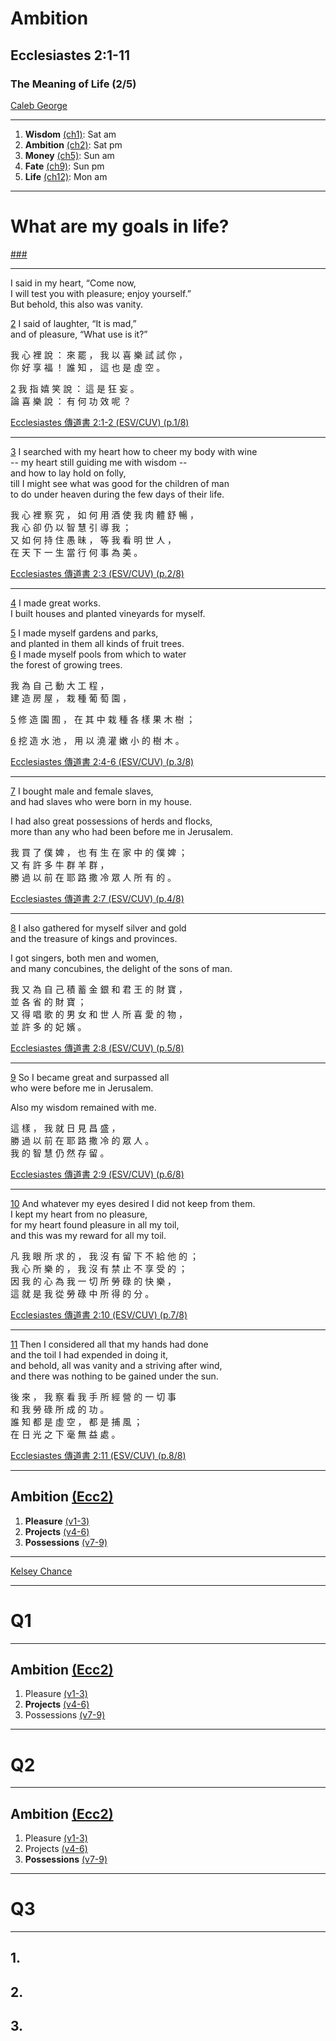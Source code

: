 <!-- .slide: <%= bg("unsplash-URmkfvtK3Qw-freeway.jpg") %> id="title" -->
# Ambition
## Ecclesiastes 2:1-11
### The Meaning of Life (2/5)

[Caleb George](https://unsplash.com/photos/URmkfvtK3Qw "caption")

---
<!-- .slide: <%= bg("unsplash-p0W9Q9gei4g-silhouette.jpg") %> id="series" class="outline" -->
1. **Wisdom** [(ch1)](# "ref"): Sat am
1. **Ambition** [(ch2)](# "ref"): Sat pm
1. **Money** [(ch5)](# "ref"): Sun am
1. **Fate** [(ch9)](# "ref"): Sun pm
1. **Life** [(ch12)](# "ref"): Mon am

---
<!-- .slide: data-background="white" -->
# What are my **goals** in life?

[###](#/outline "secret")

---
I said in my heart, “Come now, <br>
I will test you with pleasure; enjoy yourself.” <br>
But behold, this also was vanity.

[2](# "ref")
I said of laughter, “It is mad,” <br>
and of pleasure, “What use is it?”

<div class="zh">
我 心 裡 說 ： 來 罷 ， 我 以 喜 樂 試 試 你 ，<br>
你 好 享 福 ！ 誰 知 ， 這 也 是 虛 空 。<br>

[2](# "ref")
我 指 嬉 笑 說 ： 這 是 狂 妄 。 <br>
論 喜 樂 說 ： 有 何 功 效 呢 ？
</div>

[Ecclesiastes 傳道書 2:1-2 (ESV/CUV) (p.1/8)](# "ref")

---
[3](# "ref")
I searched with my heart how to cheer my body with wine<br>
-- my heart still guiding me with wisdom --<br>
and how to lay hold on folly, <br>
till I might see what was good for the children of man <br>
to do under heaven during the few days of their life.

<div class="zh">
我 心 裡 察 究 ， 如 何 用 酒 使 我 肉 體 舒 暢 ， <br>
我 心 卻 仍 以 智 慧 引 導 我 ； <br>
又 如 何 持 住 愚 昧 ， 等 我 看 明 世 人 ， <br>
在 天 下 一 生 當 行 何 事 為 美 。
</div>

[Ecclesiastes 傳道書 2:3 (ESV/CUV) (p.2/8)](# "ref")

---
[4](# "ref")
I made great works. <br>
I built houses and planted vineyards for myself.

[5](# "ref")
I made myself gardens and parks, <br>
and planted in them all kinds of fruit trees. <br>
[6](# "ref")
I made myself pools from which to water <br>
the forest of growing trees.

<div class="zh">
我 為 自 己 動 大 工 程 ， <br>
建 造 房 屋 ， 栽 種 葡 萄 園 ，<br>

[5](# "ref")
修 造 園 囿 ， 在 其 中 栽 種 各 樣 果 木 樹 ；<br>

[6](# "ref")
挖 造 水 池 ， 用 以 澆 灌 嫩 小 的 樹 木 。
</div>

[Ecclesiastes 傳道書 2:4-6 (ESV/CUV) (p.3/8)](# "ref")

---
[7](# "ref")
I bought male and female slaves, <br>
and had slaves who were born in my house.

I had also great possessions of herds and flocks, <br>
more than any who had been before me in Jerusalem.

<div class="zh">
我 買 了 僕 婢 ， 也 有 生 在 家 中 的 僕 婢 ；<br>
又 有 許 多 牛 群 羊 群 ， <br>
勝 過 以 前 在 耶 路 撒 冷 眾 人 所 有 的 。
</div>

[Ecclesiastes 傳道書 2:7 (ESV/CUV) (p.4/8)](# "ref")

---
[8](# "ref")
I also gathered for myself silver and gold <br>
and the treasure of kings and provinces.

I got singers, both men and women, <br>
and many concubines, the delight of the sons of man.

<div class="zh">
我 又 為 自 己 積 蓄 金 銀 和 君 王 的 財 寶 ， <br>
並 各 省 的 財 寶 ； <br>
又 得 唱 歌 的 男 女 和 世 人 所 喜 愛 的 物 ， <br>
並 許 多 的 妃 嬪 。
</div>

[Ecclesiastes 傳道書 2:8 (ESV/CUV) (p.5/8)](# "ref")

---
[9](# "ref")
So I became great and surpassed all <br>
who were before me in Jerusalem.

Also my wisdom remained with me.

<div class="zh">
這 樣 ， 我 就 日 見 昌 盛 ， <br>
勝 過 以 前 在 耶 路 撒 冷 的 眾 人 。 <br>
我 的 智 慧 仍 然 存 留 。
</div>

[Ecclesiastes 傳道書 2:9 (ESV/CUV) (p.6/8)](# "ref")

---
[10](# "ref")
And whatever my eyes desired I did not keep from them. <br>
I kept my heart from no pleasure, <br>
for my heart found pleasure in all my toil, <br>
and this was my reward for all my toil.

<div class="zh">
凡 我 眼 所 求 的 ， 我 沒 有 留 下 不 給 他 的 ； <br>
我 心 所 樂 的 ， 我 沒 有 禁 止 不 享 受 的 ； <br>
因 我 的 心 為 我 一 切 所 勞 碌 的 快 樂 ， <br>
這 就 是 我 從 勞 碌 中 所 得 的 分 。
</div>

[Ecclesiastes 傳道書 2:10 (ESV/CUV) (p.7/8)](# "ref")

---
[11](# "ref")
Then I considered all that my hands had done <br>
and the toil I had expended in doing it, <br>
and behold, all was vanity and a striving after wind, <br>
and there was nothing to be gained under the sun.

<div class="zh">
後 來 ， 我 察 看 我 手 所 經 營 的 一 切 事 <br>
和 我 勞 碌 所 成 的 功 。 <br>
誰 知 都 是 虛 空 ， 都 是 捕 風 ； <br>
在 日 光 之 下 毫 無 益 處 。
</div>

[Ecclesiastes 傳道書 2:11 (ESV/CUV) (p.8/8)](# "ref")

---
<!-- .slide: <%= bg("unsplash-URmkfvtK3Qw-freeway.jpg") %> id="outline" class="outline" -->
## Ambition [(Ecc2)](# "ref")
1. **Pleasure** [(v1-3)](# "ref")
1. **Projects** [(v4-6)](# "ref")
1. **Possessions** [(v7-9)](# "ref")

---
<!-- .slide: <%= bg("unsplash-tAH2cA_BL5g-wine_friends.jpg") %> -->

[Kelsey Chance](https://unsplash.com/photos/tAH2cA_BL5g "caption")

---
<!-- .slide: data-background="white" -->
# Q1

---
<!-- .slide: <%= bg("unsplash-URmkfvtK3Qw-freeway.jpg") %> class="outline" -->
## Ambition [(Ecc2)](# "ref")
1. Pleasure [(v1-3)](# "ref")
1. **Projects** [(v4-6)](# "ref")
1. Possessions [(v7-9)](# "ref")

---
<!-- .slide: data-background="white" -->
# Q2

---
<!-- .slide: <%= bg("unsplash-URmkfvtK3Qw-freeway.jpg") %> class="outline" -->
## Ambition [(Ecc2)](# "ref")
1. Pleasure [(v1-3)](# "ref")
1. Projects [(v4-6)](# "ref")
1. **Possessions** [(v7-9)](# "ref")

---
<!-- .slide: data-background="white" -->
# Q3

---
<!-- .slide: data-background="white" -->
## 1.
## 2.
## 3.


